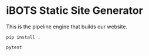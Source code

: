
# iBOTS Static Site Generator

This is the pipeline engine that builds our website. 

```
pip install .
```

```
pytest
```


